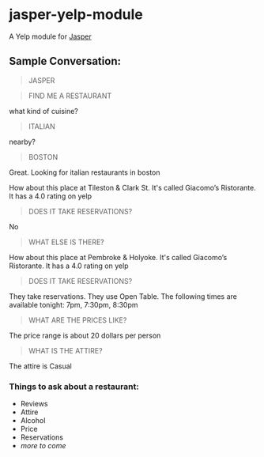 # jasper-yelp-module
A Yelp module for [Jasper](https://github.com/jasperproject/jasper-client)


## Sample Conversation:
> JASPER

> FIND ME A RESTAURANT

 what kind of cuisine? 

> ITALIAN

 nearby? 

> BOSTON

 Great. Looking for italian restaurants in boston 

 How about this place at Tileston & Clark St. It's called Giacomo’s Ristorante. It has a 4.0 rating on yelp

> DOES IT TAKE RESERVATIONS?

 No 

> WHAT ELSE IS THERE?

How about this place at Pembroke & Holyoke. It's called Giacomo’s Ristorante. It has a 4.0 rating on yelp

> DOES IT TAKE RESERVATIONS?

They take reservations. They use Open Table. The following times are available tonight: 7pm, 7:30pm, 8:30pm

> WHAT ARE THE PRICES LIKE?

The price range is about 20 dollars per person

> WHAT IS THE ATTIRE?

The attire is Casual



### Things to ask about a restaurant:
- Reviews
- Attire
- Alcohol
- Price
- Reservations
- *more to come*
